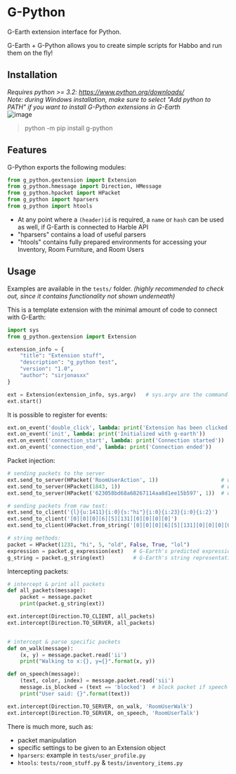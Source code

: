 # G-Python
 G-Earth extension interface for Python. 
 
 G-Earth + G-Python allows you to create simple scripts for Habbo and run them on the fly!
 
## Installation
_Requires python >= 3.2: https://www.python.org/downloads/_  
_Note: during Windows installation, make sure to select "Add python to PATH" if you want to install G-Python extensions in G-Earth_  
![image](https://user-images.githubusercontent.com/36828922/129458391-b10339e0-5671-4b8e-b644-da417730514f.png)


> python -m pip install g-python

## Features
G-Python exports the following modules:

```python
from g_python.gextension import Extension
from g_python.hmessage import Direction, HMessage
from g_python.hpacket import HPacket
from g_python import hparsers
from g_python import htools
```

* At any point where a `(header)id` is required, a `name` or `hash` can be used as well, if G-Earth is connected to Harble API
* "hparsers" contains a load of useful parsers
* "htools" contains fully prepared environments for accessing your Inventory, Room Furniture, and Room Users


## Usage

Examples are available in the `tests/` folder. _(highly recommended to check out, since it contains functionality not shown underneath)_

This is a template extension with the minimal amount of code to connect with G-Earth:

```python
import sys
from g_python.gextension import Extension

extension_info = {
    "title": "Extension stuff",
    "description": "g_python test",
    "version": "1.0",
    "author": "sirjonasxx"
}

ext = Extension(extension_info, sys.argv)   # sys.argv are the commandline arguments, for example ['-p', '9092'] (G-Earth's extensions port)
ext.start()
```
It is possible to register for events:
```python
ext.on_event('double_click', lambda: print('Extension has been clicked'))
ext.on_event('init', lambda: print('Initialized with g-earth'))
ext.on_event('connection_start', lambda: print('Connection started'))
ext.on_event('connection_end', lambda: print('Connection ended'))
```
Packet injection:
```python
# sending packets to the server
ext.send_to_server(HPacket('RoomUserAction', 1))                    # wave using harble api name
ext.send_to_server(HPacket(1843, 1))                                # wave using header Id
ext.send_to_server(HPacket('623058bd68a68267114aa8d1ee15b597', 1))  # wave using harble api hash

# sending packets from raw text:
ext.send_to_client('{l}{u:1411}{i:0}{s:"hi"}{i:0}{i:23}{i:0}{i:2}')
ext.send_to_client('[0][0][0][6][5][131][0][0][0][0]')
ext.send_to_client(HPacket.from_string('[0][0][0][6][5][131][0][0][0][0]', ext))

# string methods: 
packet = HPacket(1231, "hi", 5, "old", False, True, "lol")
expression = packet.g_expression(ext)   # G-Earth's predicted expression
g_string = packet.g_string(ext)         # G-Earth's string representation
```
Intercepting packets:
```python
# intercept & print all packets
def all_packets(message):
    packet = message.packet
    print(packet.g_string(ext))

ext.intercept(Direction.TO_CLIENT, all_packets)
ext.intercept(Direction.TO_SERVER, all_packets)


# intercept & parse specific packets
def on_walk(message):
    (x, y) = message.packet.read('ii')
    print("Walking to x:{}, y={}".format(x, y))

def on_speech(message):
    (text, color, index) = message.packet.read('sii')
    message.is_blocked = (text == 'blocked')  # block packet if speech equals "blocked"
    print("User said: {}".format(text))

ext.intercept(Direction.TO_SERVER, on_walk, 'RoomUserWalk')
ext.intercept(Direction.TO_SERVER, on_speech, 'RoomUserTalk')
```
There is much more, such as:
 * packet manipulation 
 * specific settings to be given to an Extension object
 * `hparsers`: example in `tests/user_profile.py`
 * `htools`: `tests/room_stuff.py` & `tests/inventory_items.py`
